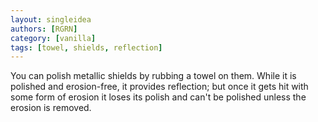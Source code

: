 ```yaml
---
layout: singleidea
authors: [RGRN]
category: [vanilla]
tags: [towel, shields, reflection]
---
```

You can polish metallic shields by rubbing a towel on them. While it is polished and erosion-free, it provides reflection; but once it gets hit with some form of erosion it loses its polish and can't be polished unless the erosion is removed.
